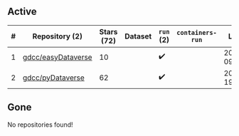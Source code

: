 ## Active
| # | Repository (2) | Stars (72) | Dataset | `run` (2) | `containers-run` | Last Modified |
| --- | --- | --- | --- | --- | --- | --- |
| 1 | [gdcc/easyDataverse](https://github.com/gdcc/easyDataverse) | 10 |  | :heavy_check_mark: |  | 2024-05-29 09:00:55+00:00 |
| 2 | [gdcc/pyDataverse](https://github.com/gdcc/pyDataverse) | 62 |  | :heavy_check_mark: |  | 2024-05-24 19:32:21+00:00 |

## Gone
No repositories found!
